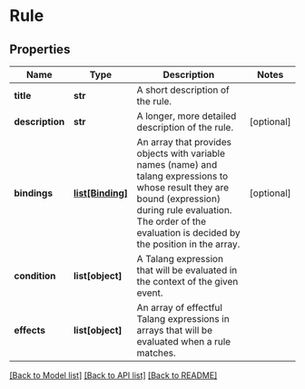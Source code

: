 # Rule

## Properties
Name | Type | Description | Notes
------------ | ------------- | ------------- | -------------
**title** | **str** | A short description of the rule. | 
**description** | **str** | A longer, more detailed description of the rule. | [optional] 
**bindings** | [**list[Binding]**](Binding.md) | An array that provides objects with variable names (name) and talang expressions to whose result they are bound (expression) during rule evaluation. The order of the evaluation is decided by the position in the array. | [optional] 
**condition** | **list[object]** | A Talang expression that will be evaluated in the context of the given event. | 
**effects** | **list[object]** | An array of effectful Talang expressions in arrays that will be evaluated when a rule matches. | 

[[Back to Model list]](../README.md#documentation-for-models) [[Back to API list]](../README.md#documentation-for-api-endpoints) [[Back to README]](../README.md)


